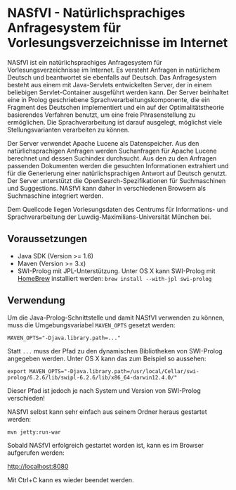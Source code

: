 NASfVI - Natürlichsprachiges Anfragesystem für Vorlesungsverzeichnisse im Internet
==================================================================================

NASfVI ist ein natürlichsprachiges Anfragesystem für Vorlesungsverzeichnisse im Internet. Es versteht Anfragen in natürlichem Deutsch und beantwortet sie ebenfalls auf Deutsch. Das Anfragesystem besteht aus einem mit Java-Servlets entwickelten Server, der in einem beliebigen Servlet-Container ausgeführt werden kann. Der Server beinhaltet eine in Prolog geschriebene Sprachverarbeitungskomponente, die ein Fragment des Deutschen implementiert und ein auf der Optimalitätstheorie basierendes Verfahren benutzt, um eine freie Phrasenstellung zu ermöglichen. Die Sprachverarbeitung ist darauf ausgelegt, möglichst viele Stellungsvarianten verarbeiten zu können.

Der Server verwendet Apache Lucene als Datenspeicher. Aus den natürlichsprachigen Anfragen werden Suchanfragen für Apache Lucene berechnet und dessen Suchindex durchsucht. Aus den zu den Anfragen passenden Dokumenten werden die gesuchten Informationen extrahiert und für die Generierung einer natürlichsprachigen Antwort auf Deutsch genutzt. Der Server unterstützt die OpenSearch-Spezifikationen für Suchmaschinen und Suggestions. NASfVI kann daher in verschiedenen Browsern als Suchmaschine integriert werden.

Dem Quellcode liegen Vorlesungsdaten des Centrums für Informations- und Sprachverarbeitung der Luwdig-Maximilians-Universität München bei.

Voraussetzungen
---------------

- Java SDK (Version >= 1.6)
- Maven (Version >= 3.x)
- SWI-Prolog mit JPL-Unterstützung.
	Unter OS X kann SWI-Prolog mit [HomeBrew](http://mxcl.github.io/homebrew/) installiert werden:
	`brew install --with-jpl swi-prolog`

Verwendung
----------

Um die Java-Prolog-Schnittstelle und damit NASfVI verwenden zu können, muss die Umgebungsvariabel `MAVEN_OPTS` gesetzt werden:

	MAVEN_OPTS="-Djava.library.path=..."

Statt `...` muss der Pfad zu den dynamischen Bibliotheken von SWI-Prolog angegeben werden. Unter OS X kann das zum Beispiel so aussehen:

	export MAVEN_OPTS="-Djava.library.path=/usr/local/Cellar/swi-prolog/6.2.6/lib/swipl-6.2.6/lib/x86_64-darwin12.4.0/"

Dieser Pfad ist jedoch je nach System und Version von SWI-Prolog verschieden!

NASfVI selbst kann sehr einfach aus seinem Ordner heraus gestartet werden:

	mvn jetty:run-war

Sobald NASfVI erfolgreich gestartet worden ist, kann es im Browser aufgerufen werden:

[http://localhost:8080](http://localhost:8080)

Mit Ctrl+C kann es wieder beendet werden.
